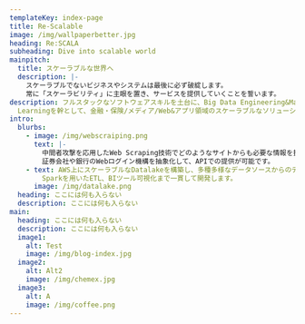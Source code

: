 ```yaml
---
templateKey: index-page
title: Re-Scalable
image: /img/wallpaperbetter.jpg
heading: Re:SCALA
subheading: Dive into scalable world
mainpitch:
  title: スケーラブルな世界へ
  description: |-
    スケーラブルでないビジネスやシステムは最後に必ず破綻します。
    常に「スケーラビリティ」に主眼を置き、サービスを提供していくことを誓います。
description: フルスタックなソフトウェアスキルを土台に、Big Data Engineering&Machine
  Learningを幹として、金融・保険/メディア/Web&アプリ領域のスケーラブルなソリューションを提供していきます。
intro:
  blurbs:
    - image: /img/webscraiping.png
      text: |-
        中間者攻撃を応用したWeb Scraping技術でどのようなサイトからも必要な情報を抜き出します。
        証券会社や銀行のWebログイン機構を抽象化して、APIでの提供が可能です。
    - text: AWS上にスケーラブルなDatalakeを構築し、多種多様なデータソースからのデータ取得から、Apache
        Sparkを用いたETL、BIツール可視化まで一貫して開発します。
      image: /img/datalake.png
  heading: ここには何も入らない
  description: ここには何も入らない
main:
  heading: ここには何も入らない
  description: ここには何も入らない
  image1:
    alt: Test
    image: /img/blog-index.jpg
  image2:
    alt: Alt2
    image: /img/chemex.jpg
  image3:
    alt: A
    image: /img/coffee.png
---
```

